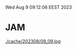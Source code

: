 Wed Aug  9 09:12:06 EEST 2023
# JAM
<a href='./cache/202308/09_09.log'>./cache/202308/09_09.log</a>
